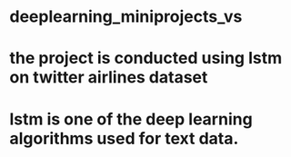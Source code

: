 # deeplearning_miniprojects_vs
# the project is conducted using lstm on twitter airlines dataset
# lstm is one of the deep learning algorithms used for text data.
